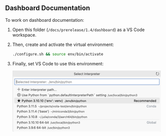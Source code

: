 ## Dashboard Documentation

To work on dashboard documentation:

1)  Open this folder (`/docs/prerelease/1.4/dashboard`) as a VS Code workspace.

2)  Then, create and activate the virtual environment:

    ``` bash
    ./configure.sh && source env/bin/activate
    ```

3)  Finally, set VS Code to use this environment:

    ![](images/select-interpreter.png)